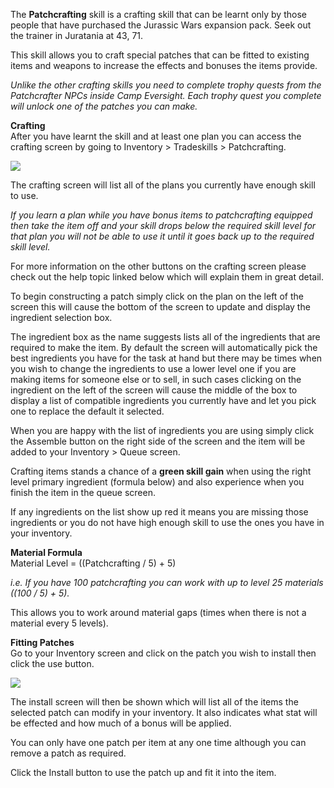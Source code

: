 ---
---
The **Patchcrafting** skill is a crafting skill that can be learnt only by those people that have purchased the Jurassic Wars expansion pack. Seek out the trainer in Juratania at 43, 71.

This skill allows you to craft special patches that can be fitted to existing items and weapons to increase the effects and bonuses the items provide.

_Unlike the other crafting skills you need to complete trophy quests from the Patchcrafter NPCs inside Camp Eversight. Each trophy quest you complete will unlock one of the patches you can make._

**Crafting**  
After you have learnt the skill and at least one plan you can access the crafting screen by going to Inventory > Tradeskills > Patchcrafting.

[![](https://lohcdn.com/images/t_patchcrafting.jpg)](https://lohcdn.com/images/patchcrafting.jpg)

The crafting screen will list all of the plans you currently have enough skill to use.

_If you learn a plan while you have bonus items to patchcrafting equipped then take the item off and your skill drops below the required skill level for that plan you will not be able to use it until it goes back up to the required skill level._

For more information on the other buttons on the crafting screen please check out the help topic linked below which will explain them in great detail.

To begin constructing a patch simply click on the plan on the left of the screen this will cause the bottom of the screen to update and display the ingredient selection box.

The ingredient box as the name suggests lists all of the ingredients that are required to make the item. By default the screen will automatically pick the best ingredients you have for the task at hand but there may be times when you wish to change the ingredients to use a lower level one if you are making items for someone else or to sell, in such cases clicking on the ingredient on the left of the screen will cause the middle of the box to display a list of compatible ingredients you currently have and let you pick one to replace the default it selected.

When you are happy with the list of ingredients you are using simply click the Assemble button on the right side of the screen and the item will be added to your Inventory > Queue screen.

Crafting items stands a chance of a **green skill gain** when using the right level primary ingredient (formula below) and also experience when you finish the item in the queue screen.

If any ingredients on the list show up red it means you are missing those ingredients or you do not have high enough skill to use the ones you have in your inventory.

**Material Formula**  
Material Level = ((Patchcrafting / 5) + 5)

_i.e. If you have 100 patchcrafting you can work with up to level 25 materials ((100 / 5) + 5)._

This allows you to work around material gaps (times when there is not a material every 5 levels).

**Fitting Patches**  
Go to your Inventory screen and click on the patch you wish to install then click the use button.

[![](https://lohcdn.com/images/t_patchcrafting2.jpg)](https://lohcdn.com/images/patchcrafting2.jpg)

The install screen will then be shown which will list all of the items the selected patch can modify in your inventory. It also indicates what stat will be effected and how much of a bonus will be applied.

You can only have one patch per item at any one time although you can remove a patch as required.

Click the Install button to use the patch up and fit it into the item.